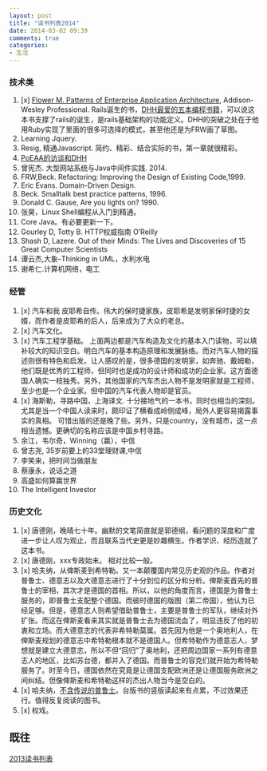 ```yaml
---
layout: post
title: "读书列表2014"
date: 2014-03-02 09:39
comments: true
categories:
- 生活
---
```


### 技术类

1. [x] [Flower M. Patterns of Enterprise Application Architecture](/blog/2014/04/12/itxi-tong-jia-gou-de-mo-shi/), Addison-Wesley Professional. Rails诞生的书，[DHH最爱的五本编程书籍](http://signalvnoise.com/posts/3375-the-five-programming-books-that-meant-most-to-me)，可以说这本书支撑了rails的诞生，是rails基础架构的功能定义。DHH的突破之处在于他用Ruby实现了里面的很多可选择的模式，甚至他还是为FRW画了草图。
1. Learning Jquery.
1. Resig, 精通Javascript. 简约、精彩、结合实际的书，第一章就很精彩。
1. [PoEAA的访谈和DHH](http://rubyrogues.com/097-rr-book-club-patterns-of-enterprise-architecture-with-martin-fowler/)
1. 曾宪杰. 大型网站系统与Java中间件实践. 2014.
1. FRW,Beck. Refactoring: Improving the Design of Existing Code,1999.
1. Eric Evans. Domain-Driven Design.  
1. Beck. Smalltalk best practice patterns, 1996.
1. Donald C. Gause, Are you lights on? 1990.
1. 张昊，Linux Shell编程从入门到精通。  
1. Core Java。有必要更新一下。  
1. Gourley D, Totty B. HTTP权威指南 O’Reilly  
1. Shash D, Lazere. Out of their Minds: The Lives and Discoveries of 15 Great Computer Scientists  
1. 谭云杰,大象–Thinking in UML，水利水电  
1. 谢希仁.计算机网络，电工

### 经管

1. [x] 汽车和我 皮耶希自传。伟大的保时捷家族，皮耶希是发明家保时捷的女婿，而作者是皮耶希的后人，后来成为了大众的老总。  
1. [x] 汽车文化。  
1. [x] 汽车工程学基础。 上面两边都是汽车构造及文化的基本入门读物，可以填补较大的知识空白。明白汽车的基本构造原理和发展脉络。而对汽车人物的描述则很有特色和启发。让人感叹的是，很多德国的发明家，如奔驰、戴姆勒，他们既是优秀的工程师，但同时也是成功的设计师和成功的企业家。这方面德国人确实一枝独秀。另外，其他国家的汽车杰出人物不是发明家就是工程师，至少也是一个企业家。但中国的汽车代表人物却是官员。  
1. [x] 海斯勒，寻路中国，上海译文. 十分接地气的一本书，同时也相当的深刻。尤其是当一个中国人读来时，颇印证了横看成岭侧成峰，局外人更容易揭露事实的真相。
可惜出版的还是晚了些。另外，只是country，没有城市，这一点相当遗憾。更确切的名称应该是中国乡村寻路。
1. 余江，韦尔奇，Winning（赢），中信  
1. 曾志尧, 35岁前要上的33堂理财课,中信  
1. 李笑来，把时间当做朋友  
1. 蔡康永，说话之道  
1. 高盛如何算赢世界  
1. The Intelligent Investor  

### 历史文化


1. [x] 唐德刚，晚晴七十年。幽默的文笔简直就是郭德纲，看问题的深度和广度进一步让人叹为观止，而且联系当代史更是妙趣横生。作者学识、经历造就了这本书。  
1. [x] 唐德刚，xxx专政始末。 相对比较一般。  
1. [x] 哈夫纳，从俾斯麦到希特勒。又一本颠覆国内常见历史观的作品。作者对普鲁士、德意志以及大德意志进行了十分到位的区分和分析。俾斯麦首先的普鲁士的宰相，其次才是德国的首相。所以，以他的角度而言，德国是为普鲁士服务的，即普鲁士支配整个德国。而彼时德国的版图（第二帝国），他认为已经足够。但是，德意志人则希望借助普鲁士，主要是普鲁士的军队，继续对外扩张。而这在俾斯麦看来其实就是普鲁士去为德国流血了，明显违反了他的初衷和立场。而大德意志的代表非希特勒莫属。首先因为他是一个奥地利人，在俾斯麦规划的德意志中希特勒根本就不是德国人。但希特勒作为德意志人，梦想就是建立大德意志，所以不但“回归”了奥地利，还把周边国家一系列有德意志人的地区，比如苏台德，都并入了德国。而普鲁士的容克们就开始为希特勒服务了。时至今日，德国依然在究竟是让德国支配欧洲还是让德国服务欧洲之间纠结。但像俾斯麦和希特勒这样的杰出人物当今是空白的。
1. [x] 哈夫纳，[不含传说的普鲁士](/blog/2014/05/03/pu-lu-shi-bu-han-chuan-shuo/)。台版书的竖版读起来有点累，不过效果还行。值得反复阅读的图书。
1. [x] 权戏。

## 既往
 [2013读书列表](/blog/2013/01/11/to-read-list/)
